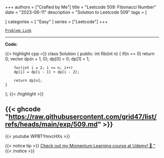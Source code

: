
+++
authors = ["Crafted by Me"]
title = "Leetcode 509: Fibonacci Number"
date = "2023-06-11"
description = "Solution to Leetcode 509"
tags = [
    
]
categories = [
    "Easy"
]
series = ["Leetcode"]
+++



[`Problem Link`](https://leetcode.com/problems/fibonacci-number/description/)

---

**Code:**

{{< highlight cpp >}}
class Solution {
public:
    int fib(int n) {
        if(n == 0) return 0;
        vector<int> dp(n + 1, 0);
        dp[0] = 0;
        dp[1] = 1;
        
        for(int i = 2; i <= n; i++)
        dp[i] = dp[i - 1] + dp[i - 2];
            
        return dp[n];
    }
};
{{< /highlight >}}

{{< ghcode "https://raw.githubusercontent.com/grid47/list/refs/heads/main/exp/509.md" >}}
---
{{< youtube WPBTYmvcHXs >}}

{{< notice tip >}}
[Check out my Momentum Learning course at Udemy! 🚀 "](https://www.udemy.com/course/blind-75-the-data-structures-and-algorithms-essentials/)
{{< /notice >}}

